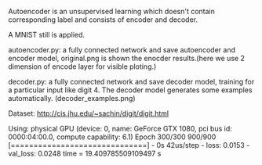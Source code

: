 Autoencoder is an unsupervised learning which doesn't contain corresponding label and consists of encoder and decoder.

A MNIST still is applied.

autoencoder.py: a fully connected network and save autoencoder and encoder model, original.png is shown the enocder results.(here we use 2 dimension of encode layer for visible ploting.)

decoder.py: a fully connected network and save decoder model, training for a particular input like digit 4. The decoder model generates some examples automatically. (decoder_examples.png)


Dataset: http://cis.jhu.edu/~sachin/digit/digit.html

Using:
physical GPU (device: 0, name: GeForce GTX 1080, pci bus id: 0000:04:00.0, compute capability: 6.1)
Epoch 300/300
900/900 [==============================] - 0s 42us/step - loss: 0.0153 - val_loss: 0.0248
time =  19.409785509109497  s
